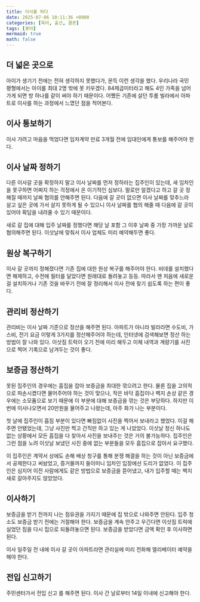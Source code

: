 ```yaml
---
title: 이사를 하다
date: 2025-07-06 10:11:36 +0900
categories: [육아, 출산, 결혼]
tags: [쿵야]
mermaid: true
math: false
---
```


## 더 넓은 곳으로

아이가 생기기 전에는 전혀 생각하지 못했다가, 문득 이런 생각을 했다. 우리나라 국민 평형에서는 아이를 최대 2명 밖에 못 키우겠다.
84제곱미터라고 해도 4인 가족을 넘어가게 되면 방 하나를 같이 써야 하기 때문이다.
어쨌든 기존에 살던 투룸 빌라에서 아파트로 이사를 하는 과정에서 느꼈던 점을 적어본다.

## 이사 통보하기

이사 가려고 마음을 먹었다면 임차계약 만료 3개월 전에 임대인에게 통보를 해주어야 한다.

## 이사 날짜 정하기

다른 이사갈 곳을 확정하지 말고 이사 날짜를 먼저 정하라는 집주인이 있는데, 새 임차인을 못구하면 어쩌지 하는 걱정에서 온 이기적인 심보다.
말로만 알겠다고 하고 갈 곳 정해질 때까지 날짜 협의를 안해주면 된다.
다음에 갈 곳이 없으면 이사 날짜를 맞추느라 살고 싶은 곳에 가서 살지 못하게 될 수 있으니
이사 날짜를 협의 해줄 때 다음에 갈 곳이 있어야 확답을 내려줄 수 있기 때문이다.

새로 갈 집에 대해 입주 날짜를 정했다면 해당 날 포함 그 이후 날짜 중 가장 가까운 날로 협의해주면 된다.
이삿날에 맞춰서 이사 업체도 미리 예약해두면 좋다.

## 원상 복구하기

이사 갈 곳까지 정해졌다면 기존 집에 대한 원상 복구를 해주어야 한다. 비데를 설치했다면 해제하고, 수전에 필터를 달았다면 원래대로 돌려놓고 등등.
따라서 맨 처음에 새로운 걸 설치하거나 기존 것을 바꾸기 전에 잘 정리해서 이사 전에 찾기 쉽도록 하는 편이 좋다.

## 관리비 정산하기

관리비는 이사 날짜 기준으로 정산을 해주면 된다.
아파트가 아니라 빌라라면 수도비, 가스비, 전기 요금 이렇게 3가지를 정산해주어야 하는데, 인터넷에 검색해보면 정산 하는 방법이 잘 나와 있다.
이삿짐 트럭이 오기 전에 미리 해두고 이체 내역과 계량기를 사진으로 찍어 기록으로 남겨두는 것이 좋다.

## 보증금 정산하기

못된 집주인의 경우에는 흠집을 잡아 보증금을 최대한 깎으려고 한다. 물론 집을 고의적으로 파손시켰다면 물어주어야 하는 것이 맞으나,
작은 바닥 흠집이나 벽지 손상 같은 경우에는 소모품으로 보기 때문에 이 부분에 대해 보증금을 깎는 것은 부당하다.
하지만 이번에 이사나오면서 20만원을 물어주고 나왔는데, 아주 화가 나는 부분이다.

첫 날에 집주인이 흡짐 부분이 있다면 빠짐없이 사진을 찍어서 보내라고 했었다. 이걸 해주면 안됐었는데, 그냥 사진만 찍고 간직만 하고 있는 게 나았었다.
이삿날 정신 하나도 없는 상황에서 모든 흠집을 다 찾아서 사진을 보내주는 것은 거의 불가능하다. 
집주인은 그런 점을 노려 이삿날 보냈던 사진 중에 없는 부분들을 모두 흠집으로 잡아서 요구했다.

이 집주인은 계약서 상에도 손해 배상 청구를 통해 분쟁 해결을 하는 것이 아닌 보증금에서 공제한다고 써놨었고, 증거물까지 들이미니 임차인 입장에선 도리가 없었다.
이 집주인은 심지어 이전 사람에게도 같은 방법으로 보증금을 뜯어냈고, 내가 입주할 때는 벽지 새로 갈아주지도 않았었다.

## 이사하기

보증금을 받기 전까지 나는 점유권을 가지기 때문에 집 밖으로 나와주면 안된다. 입주 청소도 보증금 받기 전에는 거절해야 한다.
보증금을 계속 안주고 우긴다면 이삿짐 트럭에 실었던 짐을 다시 집으로 되돌려놓으면 된다.
보증금을 받았다면 금액 확인 후 이사하면 된다.

이사 일주일 전 내에 이사 갈 곳이 아파트라면 관리실에 미리 전화해 엘리베이터 예약을 해야 한다.

## 전입 신고하기

주민센터가서 전입 신고 를 해주면 된다. 이사 간 날로부터 14일 이내에 신고해야 한다.
